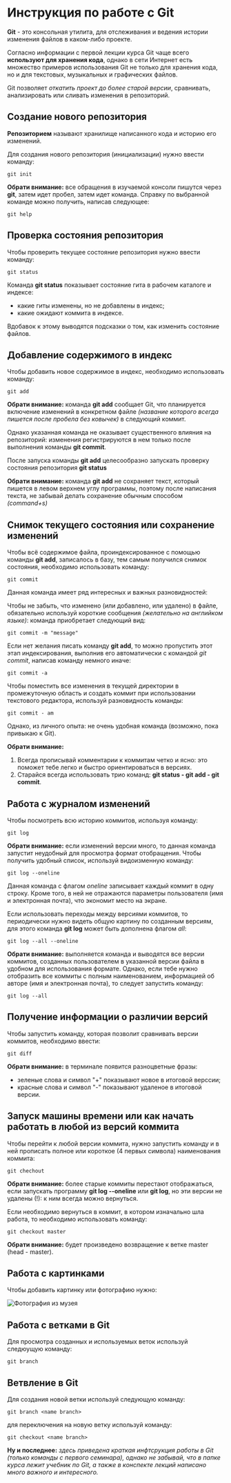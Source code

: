 # Инструкция по работе с Git

**Git** - это консольная утилита, для отслеживания и ведения истории изменения файлов в каком-либо проекте. 

Согласно информации с первой лекции курса Git чаще всего **используют для хранения кода**, однако в сети Интернет есть множество примеров использования Git не только для хранения кода, но и для текстовых, музыкальных и графических файлов. 

Git позволяет *откатить проект до более старой версии*, сравнивать, анализировать или сливать изменения в репозиторий.

## Создание нового репозитория

**Репозиторием** называют хранилище написанного кода и историю его изменений.

Для создания нового репозитория (инициализации) нужно ввести команду:

    git init

**Обрати внимание:** все обращения в изучаемой консоли пишутся через **git**, затем идет пробел, затем идет команда. Cправку по выбранной команде можно получить, написав следующее: 

    git help 

## Проверка состояния репозитория

Чтобы проверить текущее состояние репозитория нужно ввести команду:

    git status

Команда **git status** показывает состояние гита в рабочем каталоге и индексе:
* какие гиты изменены, но не добавлены в индекс;
* какие ожидают коммита в индексе. 

Вдобавок к этому выводятся подсказки о том, как изменить состояние файлов.

## Добавление содержимого в индекс

Чтобы добавить новое содержимое в индекс, необходимо использовать команду:

    git add

**Обрати внимание:** команда **git add** сообщает Git, что планируется включение изменений в конкретном файле *(название которого всегда пишется после пробела без ковычек)* в следующий коммит. 

Однако указанная команда не оказывает существенного влияния на репозиторий: изменения регистрируются в нем только после выполнения команды **git commit**.

После запуска команды **git add** целесообразно запускать проверку состояния репозитория **git status**

**Обрати внимание:** команда **git add** не сохраняет текст, который пишется в левом верхнем углу программы, поэтому после написания текста, не забывай делать сохранение обычным способом *(command+s)*

## Снимок текущего состояния или сохранение изменений

Чтобы всё содержимое файла, проиндексированное с помощью команды **git add**, записалось в базу, тем самым получился снимок состояния, необходимо использовать команду:

    git commit

Данная команда имеет ряд интересных и важных разновидностей: 

Чтобы не забыть, что изменено (или добавлено, или удалено) в файле, обязательно используй короткие сообщения *(желательно на английком языке)*: команда приобретает следующий вид: 

    git commit -m "message"

Если нет желания писать команду **git add**, то можно пропустить этот этап индексирования, выполнив его автоматически с командой *git commit*, написав команду немного иначе:

    git commit -a

Чтобы поместить все изменения в текущей директории в промежуточную область и создать коммит при использовании текстового редактора, используй разновидность команды:

    git commit - am

Однако, из личного опыта: не очень удобная команда (возможно, пока привыкаю к Git).

**Обрати внимание:** 

1. Всегда прописывай комментарии к коммитам четко и ясно: это поможет тебе легко и быстро ориентироваться в версиях.
2. Старайся всегда использовать трио команд: **git status - git add - git commit**.

## Работа с журналом изменений

Чтобы посмотреть всю историю коммитов, используя команду:

    git log

**Обрати внимание:** если изменений версии много, то данная команда запустит неудобный для просмотра формат отобращения. Чтобы получить удобный список, используй видоизменную команду:

    git log --oneline

Данная команда с флагом *oneline* записывает каждый коммит в одну строку. Кроме того, в ней не отражаются параметры пользователя (имя и электронная почта), что экономит место на экране.

Если использовать переходы между версиями коммитов, то периодически нужно видеть общую картину по созданным версиям, для этого команда **git log** может быть дополнена флагом *all*: 

    git log --all --oneline

**Обрати внимание:** выполняется команда и выводятся все версии коммитов, созданных пользователем в указанной версии файла в удобном для использования формате. Однако, если тебе нужно отобразить все коммиты с полным наименованием, информацией об авторе (имя и электронная почта), то следует запустить команду: 

    git log --all

## Получение информации о различии версий

Чтобы запустить команду, которая позволит сравнивать версии коммитов, необходимо ввести:

    git diff

**Обрати внимание:** в терминале появится разноцветные фразы:

* зеленые слова и символ "+" показывают новое в итоговой верссии;
* красные слова и символ "-" показывают удаленое в итоговой версии.

## Запуск машины времени или как начать работать в любой из версий коммита

Чтобы перейти к любой версии коммита, нужно запустить команду и в ней прописать полное или короткое (4 первых символа) наименования коммита:

    git chechout 

**Обрати внимание:** более старые коммиты перестают отображаться, если запускать программу **git log --oneline** или **git log**, но эти версии не удалены (!): к ним всегда можно вернуться.

Если необходимо вернуться в коммит, в котором изначально шла работа, то необходимо использовать команду: 

    git checkout master

**Обрати внимание:** будет произведено возвращение к ветке master (head - master).

## Работа с картинками
Чтобы добавить картинку или фотографию нужно:  

![Фотография из музея](Smile.jpeg)

## Работа с ветками в Git

Для просмотра созданных и используемых веток используй следюущую команду:

    git branch

## Ветвление в Git

Для создания новой ветки используй следующую команду:

    git branch <name branch>

для переключения на новую ветку используй команду:

    git checkout <name branch>

**Ну и последнее:** *здесь приведена краткая инфтсрукция работы в Git (только команды с первого семинара), однако не забывай, что в папке курса лежит учебник по Git, а также в конспекте лекций написано много важного и интересного.* 